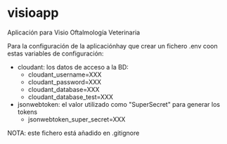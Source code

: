 # visioapp
Aplicación para Visio Oftalmología Veterinaria

Para la configuración de la aplicaciónhay que crear un fichero .env coon estas variables de configuración:

* cloudant: los datos de acceso a la BD:
  * cloudant_username=XXX
  * cloudant_password=XXX
  * cloudant_database=XXX
  * cloudant_database_test=XXX
* jsonwebtoken: el valor utilizado como "SuperSecret" para generar los tokens
  * jsonwebtoken_super_secret=XXX

NOTA: este fichero está añadido en .gitignore
